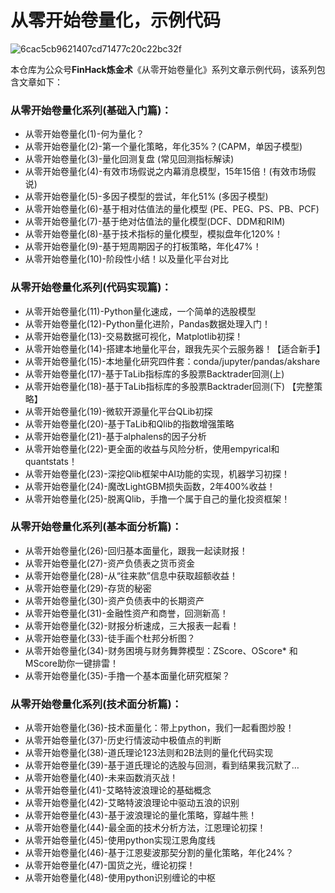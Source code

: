 # 从零开始卷量化，示例代码
![6cac5cb9621407cd71477c20c22bc32f](https://user-images.githubusercontent.com/6196607/164248869-a99ff698-ace3-496a-af44-361507646324.jpeg)


本仓库为公众号**FinHack炼金术**《从零开始卷量化》系列文章示例代码，该系列包含文章如下：
### 从零开始卷量化系列(基础入门篇)：
* 从零开始卷量化(1)-何为量化？
* 从零开始卷量化(2)-第一个量化策略，年化35%？(CAPM，单因子模型)
* 从零开始卷量化(3)-量化回测复盘 (常见回测指标解读)
* 从零开始卷量化(4)-有效市场假说之内幕消息模型，15年15倍！(有效市场假说)
* 从零开始卷量化(5)-多因子模型的尝试，年化51% (多因子模型)
* 从零开始卷量化(6)-基于相对估值法的量化模型 (PE、PEG、PS、PB、PCF)
* 从零开始卷量化(7)-基于绝对估值法的量化模型(DCF、DDM和RIM)
* 从零开始卷量化(8)-基于技术指标的量化模型，模拟盘年化120%！
* 从零开始卷量化(9)-基于短周期因子的打板策略，年化47%！
* 从零开始卷量化(10)-阶段性小结！以及量化平台对比


### 从零开始卷量化系列(代码实现篇)：
* 从零开始卷量化(11)-Python量化速成，一个简单的选股模型
* 从零开始卷量化(12)-Python量化进阶，Pandas数据处理入门！
* 从零开始卷量化(13)-交易数据可视化，Matplotlib初探！
* 从零开始卷量化(14)-搭建本地量化平台，跟我先买个云服务器！【适合新手】
* 从零开始卷量化(15)-本地量化研究四件套：conda/jupyter/pandas/akshare
* 从零开始卷量化(17)-基于TaLib指标库的多股票Backtrader回测(上)
* 从零开始卷量化(18)-基于TaLib指标库的多股票Backtrader回测(下) 【完整策略】
* 从零开始卷量化(19)-微软开源量化平台QLib初探
* 从零开始卷量化(20)-基于TaLib和Qlib的指数增强策略
* 从零开始卷量化(21)-基于alphalens的因子分析
* 从零开始卷量化(22)-更全面的收益与风险分析，使用empyrical和quantstats！
* 从零开始卷量化(23)-深挖Qlib框架中AI功能的实现，机器学习初探！
* 从零开始卷量化(24)-魔改LightGBM损失函数，2年400%收益！
* 从零开始卷量化(25)-脱离Qlib，手撸一个属于自己的量化投资框架！

### 从零开始卷量化系列(基本面分析篇)：
* 从零开始卷量化(26)-回归基本面量化，跟我一起读财报！
* 从零开始卷量化(27)-资产负债表之货币资金
* 从零开始卷量化(28)-从“往来款”信息中获取超额收益！
* 从零开始卷量化(29)-存货的秘密
* 从零开始卷量化(30)-资产负债表中的长期资产
* 从零开始卷量化(31)-金融性资产和商誉，回测新高！
* 从零开始卷量化(32)-财报分析速成，三大报表一起看！
* 从零开始卷量化(33)-徒手画个杜邦分析图？
* 从零开始卷量化(34)-财务困境与财务舞弊模型：ZScore、OScore* 和MScore助你一键排雷！
* 从零开始卷量化(35)-手撸一个基本面量化研究框架？

### 从零开始卷量化系列(技术面分析篇)：
* 从零开始卷量化(36)-技术面量化：带上python，我们一起看图炒股！
* 从零开始卷量化(37)-历史行情波动中极值点的判断
* 从零开始卷量化(38)-道氏理论123法则和2B法则的量化代码实现
* 从零开始卷量化(39)-基于道氏理论的选股与回测，看到结果我沉默了…
* 从零开始卷量化(40)-未来函数消灭战！
* 从零开始卷量化(41)-艾略特波浪理论的基础概念
* 从零开始卷量化(42)-艾略特波浪理论中驱动五浪的识别
* 从零开始卷量化(43)-基于波浪理论的量化策略，穿越牛熊！
* 从零开始卷量化(44)-最全面的技术分析方法，江恩理论初探！
* 从零开始卷量化(45)-使用python实现江恩角度线
* 从零开始卷量化(46)-基于江恩斐波那契分割的量化策略，年化24%？
* 从零开始卷量化(47)-国货之光，缠论初探！
* 从零开始卷量化(48)-使用python识别缠论的中枢
